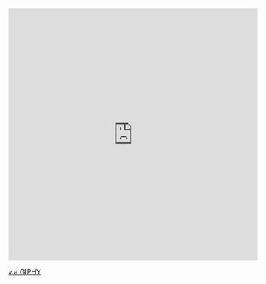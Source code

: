 <div style="width:100%;height:0;padding-bottom:101%;position:relative;"><iframe src="https://giphy.com/embed/YYW0hHizzIOrlhimPG" width="100%" height="100%" style="position:absolute" frameBorder="0" class="giphy-embed" allowFullScreen></iframe></div><p><a href="https://giphy.com/gifs/tech-system-alliance-YYW0hHizzIOrlhimPG">via GIPHY</a></p>
